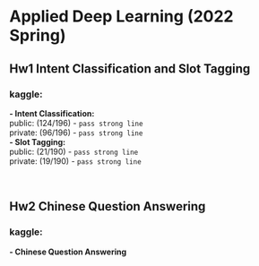 # Applied Deep Learning (2022 Spring)

## Hw1 Intent Classification and Slot Tagging

### kaggle: 
**- Intent Classification:**  
  public: (124/196) - `pass strong line`  
  private: (96/196) - `pass strong line`  
**- Slot Tagging:**  
  public: (21/190) - `pass strong line`  
  private: (19/190) - `pass strong line`

<br>

## Hw2 Chinese Question Answering

### kaggle: 
**- Chinese Question Answering**